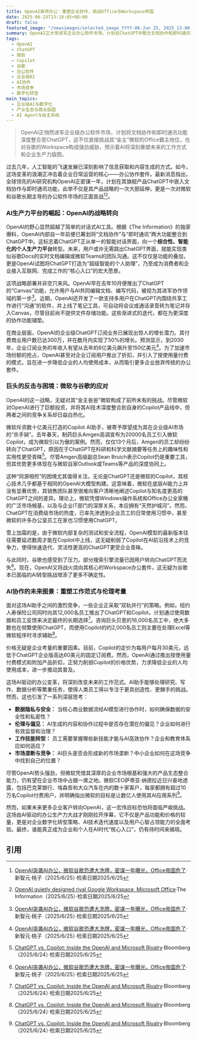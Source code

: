 ```yaml
---
title: OpenAI挥师办公：重塑企业协作，挑战Office与Workspace帝国
date: 2025-06-25T13:10:05+08:00
draft: false
featured_image: "/newsimages/selected_image_YYYY-06-Jun 25, 2025_13-00-17-926.jpg"
summary: OpenAI正大举进军企业办公软件市场，计划在ChatGPT中整合文档协作和即时通讯功能，此举直接挑战了微软Office和谷歌Workspace的长期霸主地位。尽管微软已投入巨资发展Copilot，但因产品迭代速度和用户偏好等因素，其在与ChatGPT的竞争中面临挑战，预示着AI将深刻重塑企业级生产力工具的市场格局和未来工作模式。
tags: 
  - OpenAI
  - ChatGPT
  - 微软
  - Copilot
  - 谷歌
  - 办公软件
  - 企业级AI
  - AI协作
  - 市场竞争
  - 数字化转型
main_topics: 
  - 企业级AI与数字化
  - 产业生态与商业版图
  - AI Agent与自主系统
---
```


> OpenAI正悄然进军企业级办公软件市场，计划将文档协作和即时通讯功能深度整合至ChatGPT，这不仅直接挑战其“金主”微软的Office霸主地位，也对谷歌的Workspace构成强劲威胁，预示着AI将深刻重塑未来的工作方式和企业生产力版图。

过去几年，人工智能的飞速发展已深刻影响了信息获取和内容生成的方式。如今，这场变革的浪潮正冲击着企业日常运营的核心——办公协作套件。最新消息指出，全球领先的AI研究机构OpenAI正密谋一年，计划在其旗舰产品ChatGPT中嵌入文档协作与即时通讯功能，此举不仅是其产品战略的一次大胆延伸，更是一次对微软和谷歌长期主导的办公软件市场的正面宣战[^1][^2]。

### AI生产力平台的崛起：OpenAI的战略转向

OpenAI的野心显然超越了简单的对话式AI工具。根据《The Information》的独家爆料，OpenAI内部自一年前便已筹划将“文档协作”与“即时通讯”两大功能整合到ChatGPT中。这标志着ChatGPT正从单一的智能对话界面，向一个**综合性、智能化的个人生产力平台**转型。未来，用户或许无需跳出ChatGPT界面，就能实现类似谷歌Docs的实时文档编辑或微软Teams的团队沟通。这不仅仅是功能的叠加，更是OpenAI试图将ChatGPT打造为“超级智能的个人助理”，乃至成为消费者和企业接入互联网、完成工作的“核心入口”的宏大愿景。

这项战略部署并非空穴来风。OpenAI早在去年10月便推出了ChatGPT的“Canvas”功能，允许用户与AI共同编辑文档、编写代码，被视为其进军协作领域的第一步[^1]。近期，OpenAI还开发了一款支持多用户在ChatGPT内围绕共享工作进行“沟通”的软件，并上线了笔记工具，可自动将会议或通话录音转为笔记并存入Canvas，尽管目前尚不提供文件存储功能。这些渐进式的迭代，都在为更深度的协作功能铺垫。

在商业层面，OpenAI的企业级ChatGPT订阅业务已展现出惊人的增长潜力。其付费商业用户数已达300万，并在数月内实现了50%的增长。预测显示，到2030年，企业订阅业务的年收入有望从去年的6亿美元飙升至150亿美元[^1]。为了加速市场份额的抢占，OpenAI甚至对企业订阅用户推出了折扣，并引入了按使用量付费的模式，旨在进一步降低企业的人均使用成本，从而吸引更多企业放弃传统的办公套件。

### 巨头的反击与困境：微软与谷歌的应对

OpenAI的这一战略，无疑对其“金主爸爸”微软构成了前所未有的挑战。尽管微软对OpenAI进行了巨额投资，并将其AI技术深度整合到自身的Copilot产品线中，但两者之间的竞争关系却日益白热化。

微软斥资数十亿美元打造的Copilot AI助手，被寄予厚望成为其在企业级AI市场的“杀手锏”。去年春天，制药巨头Amgen高调宣布为20000名员工引入微软Copilot，成为微软引以为傲的案例。然而，仅仅13个月后，Amgen的员工却纷纷转向了ChatGPT，原因在于ChatGPT在科研和科学文献摘要等任务上的趣味性和实用性更受青睐[^3]。尽管Amgen高级副总Sean Bruich表示Copilot仍是重要工具，但其优势更多体现在与微软自家Outlook或Teams等产品的深度协同上。

这种“同源相煎”的困境尤其值得关注。无论是ChatGPT还是微软的Copilot，其核心技术几乎都基于相同的OpenAI大模型构建。这意味着，微软在底层AI能力上并没有显著优势，其销售团队甚至很难向客户清晰地阐述Copilot与知名度更高的ChatGPT之间的差异。理论上，微软凭借Windows操作系统和Office办公全家桶的广泛市场根基，以及与企业IT部门的深厚关系，本应拥有“天然护城河”。然而，ChatGPT在消费级市场的热度，已率先渗透到企业员工的日常使用习惯中，甚至微软的许多办公室员工在家也习惯使用ChatGPT。

雪上加霜的是，由于微软内部复杂的测试和安全流程，OpenAI模型的最新版本往往需要延迟数周才能在Copilot中上线，这无疑削弱了Copilot在AI前沿技术上的竞争力，使得快速迭代、灵活性更高的ChatGPT更受企业青睐。

与此同时，谷歌也感受到了压力。部分搜索引擎流量已因用户转向ChatGPT而流失[^1]。现在，OpenAI又将战火烧向其核心的Workspace办公套件，这无疑为谷歌本已面临的AI转型挑战增添了更多不确定性。

### AI协作的未来图景：重塑工作范式与伦理考量

面对这场AI助手之间的激烈竞争，一些企业正采取“双轨并行”的策略。例如，纽约人寿保险公司同时向其12,000名员工推出了ChatGPT和Copilot，计划通过使用数据和员工反馈来决定最终的长期选择[^3]。咨询巨头贝恩的16,000名员工中，绝大多数也在频繁使用ChatGPT，而使用Copilot的约2,000名员工则主要在处理Excel等微软程序时寻求辅助[^3]。

价格无疑是企业考量的重要因素。目前，Copilot的定价为每用户每月30美元，远低于ChatGPT企业版高达60美元的固定订阅费。然而，OpenAI通过推出按使用量付费模式和附加产品折扣，正努力削弱Copilot的价格优势，力求降低企业的人均使用成本，进一步推动其普及。

这场AI驱动的办公变革，将深刻改变未来的工作范式。AI助手能够处理研究、写作、数据分析等繁重任务，使得人类员工得以专注于更具创造性、更棘手的挑战。然而，这也引发了一系列深层思考：
*   **数据隐私与安全：** 当核心商业数据流经AI模型进行协作时，如何确保数据的安全性和私密性？
*   **伦理与偏见：** AI生成的内容和协作过程中是否存在潜在的偏见？企业如何进行有效监督和治理？
*   **工作技能转型：** 员工需要掌握哪些新技能才能与AI高效协作？企业和教育体系应如何适应？
*   **市场垄断与竞争：** AI巨头是否会形成新的市场垄断？中小企业如何在这场竞争中找到自己的位置？

尽管OpenAI势头强劲，但微软凭借其深厚的企业市场根基和强大的产品生态整合能力，仍有望在企业市场中占据一席之地。微软CEO萨蒂亚·纳德拉近日兴奋地透露，包括巴克莱银行、埃森哲和大众汽车在内的数十家客户，每家都拥有超过10万名Copilot付费用户，并明确指出微软的目标是让数亿人使用其AI应用系列[^3]。

然而，如果未来更多企业客户转向OpenAI，这一宏伟目标恐怕将面临严峻挑战。这场由AI驱动的办公生产力大战才刚刚拉开序幕，它不仅是产品功能和价格的较量，更是对企业数字化转型策略、AI技术迭代速度以及用户心智占领能力的全面考验。最终，谁能真正成为企业和个人在AI时代“核心入口”，仍有待时间来揭晓。

## 引用
[^1]: [OpenAI突袭AI办公，微软谷歌恐遭大洗牌，密谋一年曝光，Office帝国危了](https://mp.weixin.qq.com/s?__biz=MzI3MTA0MTk1MA==&mid=2652604081&idx=1&sn=9d64fe877ee8ba624faa3af1cd2a4a58&chksm=f093e918adb5788dfc166d502c33d35b3cdb2c5b15be5b8de81661076105e649bd1da2ebd3c5&scene=0&xtrack=1#rd)·新智元·桃子（2025/6/25）·检索日期2025/6/25
[^2]: [OpenAI quietly designed rival Google Workspace, Microsoft Office](https://www.theinformation.com/articles/openai-quietly-designed-rival-google-workspace-microsoft-office?rc=epv9gi)·The Information（2025/6/25）·检索日期2025/6/25
[^3]: [ChatGPT vs. Copilot: Inside the OpenAI and Microsoft Rivalry](https://www.bloomberg.com/news/articles/2025-06-24/chatgpt-vs-copilot-inside-the-openai-and-microsoft-rivalry?embedded-checkout=true)·Bloomberg（2025/6/24）·检索日期2025/6/25
